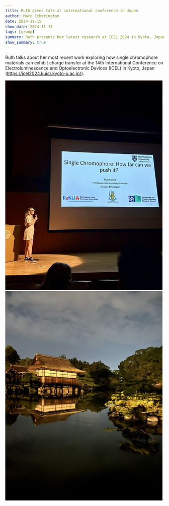 ```yaml
---
title: Ruth gives talk at international conference in Japan
author: Marc Etherington
date: 2024-11-15
show_date: 2024-11-15
tags: [group]
summary: Ruth presents her latest research at ICEL 2024 in Kyoto, Japan.
show_summary: true
---
```

Ruth talks about her most recent work exploring how single chromophore materials can exhibit charge transfer at the 14th International Conference on Electroluminescence and Optoelectronic Devices (ICEL) in Kyoto, Japan (https://icel2024.kuicr.kyoto-u.ac.jp/).

<img src="https://github.com/marc-k-etherington/marc-k-etherington.github.io/blob/main/content/post/images/Ruth_ICEL_Talk.jpg?raw=true" width="500" height="auto">
<img src="https://github.com/marc-k-etherington/marc-k-etherington.github.io/blob/main/content/post/images/Kyoto_Temple.jpg?raw=true" width="500" height="auto">
